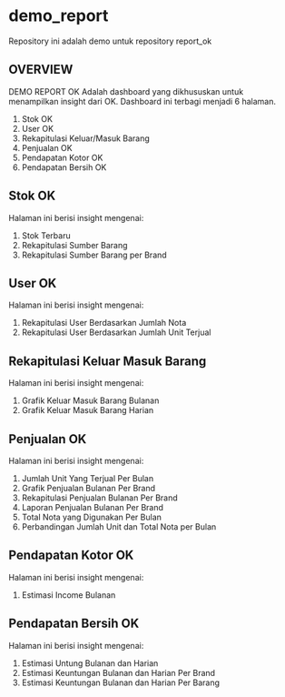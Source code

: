 # demo_report
Repository ini adalah demo untuk repository report_ok

## **OVERVIEW**
DEMO REPORT OK Adalah dashboard yang dikhususkan untuk menampilkan insight dari OK. Dashboard ini terbagi menjadi 6 halaman. 
1. Stok OK
2. User OK
3. Rekapitulasi Keluar/Masuk Barang
4. Penjualan OK
5. Pendapatan Kotor OK
6. Pendapatan Bersih OK

## **Stok OK**
Halaman ini berisi insight mengenai: 
1. Stok Terbaru
2. Rekapitulasi Sumber Barang
3. Rekapitulasi Sumber Barang per Brand

## **User OK**
Halaman ini berisi insight mengenai: 
1. Rekapitulasi User Berdasarkan Jumlah Nota
2. Rekapitulasi User Berdasarkan Jumlah Unit Terjual

## **Rekapitulasi Keluar Masuk Barang**
Halaman ini berisi insight mengenai: 
1. Grafik Keluar Masuk Barang Bulanan
2. Grafik Keluar Masuk Barang Harian

## **Penjualan OK**
Halaman ini berisi insight mengenai: 
1. Jumlah Unit Yang Terjual Per Bulan
2. Grafik Penjualan Bulanan Per Brand
3. Rekapitulasi Penjualan Bulanan Per Brand
4. Laporan Penjualan Bulanan Per Brand
5. Total Nota yang Digunakan Per Bulan
6. Perbandingan Jumlah Unit dan Total Nota per Bulan

## **Pendapatan Kotor OK**
Halaman ini berisi insight mengenai: 
1. Estimasi Income Bulanan

## **Pendapatan Bersih OK**
Halaman ini berisi insight mengenai: 
1. Estimasi Untung Bulanan dan Harian
2. Estimasi Keuntungan Bulanan dan Harian Per Brand
3. Estimasi Keuntungan Bulanan dan Harian Per Barang
